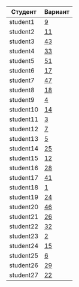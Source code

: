 | **Студент** | **Вариант**|
|-------------|------------|
| student1 | [9](./tasks/9) |
| student2 | [11](./tasks/11) |
| student3 | [43](./tasks/43) |
| student4 | [33](./tasks/33) |
| student5 | [51](./tasks/51) |
| student6 | [17](./tasks/17) |
| student7 | [47](./tasks/47) |
| student8 | [18](./tasks/18) |
| student9 | [4](./tasks/4) |
| student10 | [14](./tasks/14) |
| student11 | [3](./tasks/3) |
| student12 | [7](./tasks/7) |
| student13 | [5](./tasks/5) |
| student14 | [25](./tasks/25) |
| student15 | [12](./tasks/12) |
| student16 | [28](./tasks/28) |
| student17 | [41](./tasks/41) |
| student18 | [1](./tasks/1) |
| student19 | [24](./tasks/24) |
| student20 | [46](./tasks/46) |
| student21 | [26](./tasks/26) |
| student22 | [32](./tasks/32) |
| student23 | [2](./tasks/2) |
| student24 | [15](./tasks/15) |
| student25 | [6](./tasks/6) |
| student26 | [29](./tasks/29) |
| student27 | [22](./tasks/22) |
